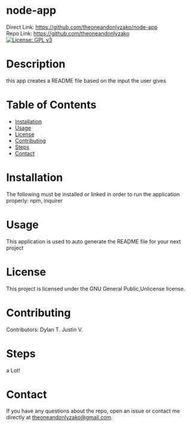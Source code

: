 # node-app
  Direct Link: https://github.com/theoneandonlyzako/node-app
  <br/>
  Repo Link: https://github.com/theoneandonlyzako
  <br/>
  [![License: GPL v3](https://img.shields.io/badge/License-GPLv3-blue.svg)](https://www.gnu.org/licenses/gpl-3.0)

  # Description
  this app creates a README file based on the input the user gives
  
  # Table of Contents 
  * [Installation](#installation)
  * [Usage](#usage)
  * [License](#license)
  * [Contributing](#contributing)
  * [Steps](#steps)
  * [Contact](#contact)
  
  # Installation
  The following must be installed or linked in order to run the application properly:  npm, inquirer
  
  # Usage
  ​​​This application is used to auto generate the README file for your next project
 
  # License
  This project is licensed under the GNU General Public,Unlicense license.
  
  # Contributing
  ​Contributors: Dylan T. Justin V.
  
  # Steps
  a Lot! 
  
  # Contact
  If you have any questions about the repo, open an issue or contact me directly at theoneandonlyzako@gmail.com.
